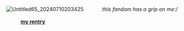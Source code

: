   ![Untitled65_20240710203425](https://c.tenor.com/6hWc_C_5HToAAAAd/tenor.gif)
  ㅤ   ㅤ
  ㅤ*this fandom has a grip on me:/*


ㅤㅤㅤ[**my rentry**](https://rentry.org/rosesforyourradio)
